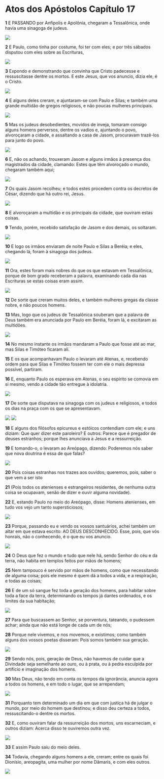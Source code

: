 # Atos dos Apóstolos Capítulo 17

**1** 	E PASSANDO por Anfípolis e Apolônia, chegaram a Tessalônica, onde havia uma sinagoga de judeus.

![](../Images/SweetPublishing/44-17-1.jpg) 

**2** 	E Paulo, como tinha por costume, foi ter com eles; e por três sábados disputou com eles sobre as Escrituras,

![](../Images/SweetPublishing/44-17-2.jpg) 

**3** 	Expondo e demonstrando que convinha que Cristo padecesse e ressuscitasse dentre os mortos. E este Jesus, que vos anuncio, dizia ele, é o Cristo.

![](../Images/SweetPublishing/44-17-3.jpg) 

**4** 	E alguns deles creram, e ajuntaram-se com Paulo e Silas; e também uma grande multidão de gregos religiosos, e não poucas mulheres principais.

![](../Images/SweetPublishing/44-17-4.jpg) 

**5** 	Mas os judeus desobedientes, movidos de inveja, tomaram consigo alguns homens perversos, dentre os vadios e, ajuntando o povo, alvoroçaram a cidade, e assaltando a casa de Jasom, procuravam trazê-los para junto do povo.

![](../Images/SweetPublishing/44-17-5.jpg) 

**6** 	E, não os achando, trouxeram Jasom e alguns irmãos à presença dos magistrados da cidade, clamando: Estes que têm alvoroçado o mundo, chegaram também aqui;

![](../Images/SweetPublishing/44-17-6.jpg) 

**7** 	Os quais Jasom recolheu; e todos estes procedem contra os decretos de César, dizendo que há outro rei, Jesus.

![](../Images/SweetPublishing/44-17-17.jpg) 

**8** 	E alvoroçaram a multidão e os principais da cidade, que ouviram estas coisas.

**9** 	Tendo, porém, recebido satisfação de Jasom e dos demais, os soltaram.

![](../Images/SweetPublishing/44-17-8.jpg) 

**10** 	E logo os irmãos enviaram de noite Paulo e Silas a Beréia; e eles, chegando lá, foram à sinagoga dos judeus.

![](../Images/SweetPublishing/44-17-9.jpg) 

**11** 	Ora, estes foram mais nobres do que os que estavam em Tessalônica, porque de bom grado receberam a palavra, examinando cada dia nas Escrituras se estas coisas eram assim.

![](../Images/SweetPublishing/44-17-10.jpg) 

**12** 	De sorte que creram muitos deles, e também mulheres gregas da classe nobre, e não poucos homens.

**13** 	Mas, logo que os judeus de Tessalônica souberam que a palavra de Deus também era anunciada por Paulo em Beréia, foram lá, e excitaram as multidões.

![](../Images/SweetPublishing/44-17-11.jpg) 

**14** 	No mesmo instante os irmãos mandaram a Paulo que fosse até ao mar, mas Silas e Timóteo ficaram ali.

**15** 	E os que acompanhavam Paulo o levaram até Atenas, e, recebendo ordem para que Silas e Timóteo fossem ter com ele o mais depressa possível, partiram.

**16** 	E, enquanto Paulo os esperava em Atenas, o seu espírito se comovia em si mesmo, vendo a cidade tão entregue à idolatria.

![](../Images/SweetPublishing/44-17-12.jpg) 

**17** 	De sorte que disputava na sinagoga com os judeus e religiosos, e todos os dias na praça com os que se apresentavam.

![](../Images/SweetPublishing/44-17-13.jpg) ![](../Images/SweetPublishing/44-17-14.jpg) 

**18** 	E alguns dos filósofos epicureus e estóicos contendiam com ele; e uns diziam: Que quer dizer este paroleiro? E outros: Parece que é pregador de deuses estranhos; porque lhes anunciava a Jesus e a ressurreição.

**19** 	E tomando-o, o levaram ao Areópago, dizendo: Poderemos nós saber que nova doutrina é essa de que falas?

![](../Images/SweetPublishing/44-17-18.jpg) 

**20** 	Pois coisas estranhas nos trazes aos ouvidos; queremos, pois, saber o que vem a ser isto

**21** 	(Pois todos os atenienses e estrangeiros residentes, de nenhuma outra coisa se ocupavam, senão de dizer e ouvir alguma novidade).

**22** 	E, estando Paulo no meio do Areópago, disse: Homens atenienses, em tudo vos vejo um tanto supersticiosos;

![](../Images/SweetPublishing/44-17-15.jpg) 

**23** 	Porque, passando eu e vendo os vossos santuários, achei também um altar em que estava escrito: AO DEUS DESCONHECIDO. Esse, pois, que vós honrais, não o conhecendo, é o que eu vos anuncio.

![](../Images/SweetPublishing/44-17-16.jpg) 

**24** 	O Deus que fez o mundo e tudo que nele há, sendo Senhor do céu e da terra, não habita em templos feitos por mãos de homens;

**25** 	Nem tampouco é servido por mãos de homens, como que necessitando de alguma coisa; pois ele mesmo é quem dá a todos a vida, e a respiração, e todas as coisas;

**26** 	E de um só sangue fez toda a geração dos homens, para habitar sobre toda a face da terra, determinando os tempos já dantes ordenados, e os limites da sua habitação;

![](../Images/SweetPublishing/44-17-19.jpg) 

**27** 	Para que buscassem ao Senhor, se porventura, tateando, o pudessem achar; ainda que não está longe de cada um de nós;

**28** 	Porque nele vivemos, e nos movemos, e existimos; como também alguns dos vossos poetas disseram: Pois somos também sua geração.

![](../Images/SweetPublishing/44-17-20.jpg) 

**29** 	Sendo nós, pois, geração de Deus, não havemos de cuidar que a Divindade seja semelhante ao ouro, ou à prata, ou à pedra esculpida por artifício e imaginação dos homens.

**30** 	Mas Deus, não tendo em conta os tempos da ignorância, anuncia agora a todos os homens, e em todo o lugar, que se arrependam;

![](../Images/SweetPublishing/44-17-21.jpg) 

**31** 	Porquanto tem determinado um dia em que com justiça há de julgar o mundo, por meio do homem que destinou; e disso deu certeza a todos, ressuscitando-o dentre os mortos.

**32** 	E, como ouviram falar da ressurreição dos mortos, uns escarneciam, e outros diziam: Acerca disso te ouviremos outra vez.

![](../Images/SweetPublishing/44-17-22.jpg) 

**33** 	E assim Paulo saiu do meio deles.

**34** 	Todavia, chegando alguns homens a ele, creram; entre os quais foi Dionísio, areopagita, uma mulher por nome Dâmaris, e com eles outros.

![](../Images/SweetPublishing/44-17-23.jpg) 

